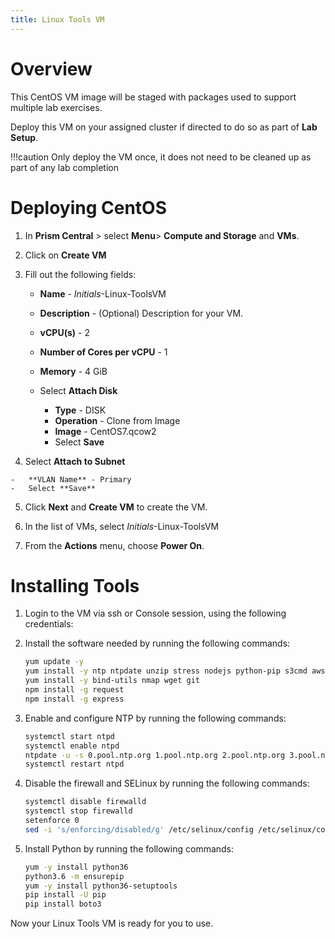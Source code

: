 ```yaml
---
title: Linux Tools VM
---
```


# Overview

This CentOS VM image will be staged with packages used to support
multiple lab exercises.

Deploy this VM on your assigned cluster if directed to do so as part of
**Lab Setup**.

!!!caution
        Only deploy the VM once, it does not need to be cleaned up as part of any lab completion    

# Deploying CentOS

1. In **Prism Central** > select **Menu**> **Compute and Storage** and **VMs**.

2. Click on **Create VM**

3. Fill out the following fields:

    -   **Name** - *Initials*-Linux-ToolsVM

    -   **Description** - (Optional) Description for your VM.

    -   **vCPU(s)** - 2

    -   **Number of Cores per vCPU** - 1

    -   **Memory** - 4 GiB

    -   Select **Attach Disk**

        -   **Type** - DISK
        -   **Operation** - Clone from Image
        -   **Image** - CentOS7.qcow2
        -   Select **Save**

4.   Select **Attach to Subnet**

    -   **VLAN Name** - Primary
    -   Select **Save**

5. Click **Next** and **Create VM** to create the VM.

6. In the list of VMs, select *Initials*-Linux-ToolsVM 

7. From the **Actions** menu, choose **Power On**.

# Installing Tools

1. Login to the VM via ssh or Console session, using the following
credentials:

2.  Install the software needed by running the following commands:

    ```bash
    yum update -y
    yum install -y ntp ntpdate unzip stress nodejs python-pip s3cmd awscli
    yum install -y bind-utils nmap wget git
    npm install -g request
    npm install -g express
    ```

3. Enable and configure NTP by running the following commands:

    ``` bash
    systemctl start ntpd
    systemctl enable ntpd
    ntpdate -u -s 0.pool.ntp.org 1.pool.ntp.org 2.pool.ntp.org 3.pool.ntp.org
    systemctl restart ntpd
    ```

4. Disable the firewall and SELinux by running the following commands:

    ``` bash
    systemctl disable firewalld
    systemctl stop firewalld
    setenforce 0
    sed -i 's/enforcing/disabled/g' /etc/selinux/config /etc/selinux/config
    ```

5. Install Python by running the following commands:

    ``` bash
    yum -y install python36
    python3.6 -m ensurepip
    yum -y install python36-setuptools
    pip install -U pip
    pip install boto3
    ```
Now your Linux Tools VM is ready for you to use.
